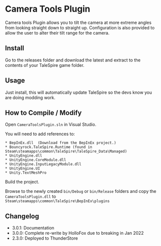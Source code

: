 # Camera Tools Plugin
Camera tools Plugin allows you to tilt the camera at more extreme angles from looking straight down to straight up.
Configuration is also provided to allow the user to alter their tilt range for the camera.

## Install

Go to the releases folder and download the latest and extract to the contents of your TaleSpire game folder.

## Usage

Just install, this will automatically update TaleSpire so the devs know you are doing modding work.

## How to Compile / Modify

Open ```CameraToolsPlugin.sln``` in Visual Studio.

You will need to add references to:

```
* BepInEx.dll  (Download from the BepInEx project.)
* Bouncyrock.TaleSpire.Runtime (found in Steam\steamapps\common\TaleSpire\TaleSpire_Data\Managed)
* UnityEngine.dll
* UnityEngine.CoreModule.dll
* UnityEngine.InputLegacyModule.dll 
* UnityEngine.UI
* Unity.TextMeshPro
```

Build the project.

Browse to the newly created ```bin/Debug``` or ```bin/Release``` folders and copy the ```CameraToolsPlugin.dll``` to ```Steam\steamapps\common\TaleSpire\BepInEx\plugins```

## Changelog
- 3.0.1: Documentation
- 3.0.0: Complete re-write by HolloFox due to breaking in Jan 2022
- 2.3.0: Deployed to ThunderStore